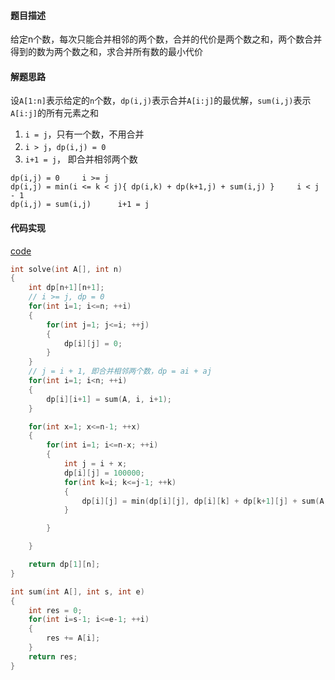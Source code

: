 #### 题目描述
给定n个数，每次只能合并相邻的两个数，合并的代价是两个数之和，两个数合并得到的数为两个数之和，求合并所有数的最小代价

#### 解题思路
设`A[1:n]`表示给定的`n`个数，`dp(i,j)`表示合并`A[i:j]`的最优解，`sum(i,j)`表示`A[i:j]`的所有元素之和  
1. `i = j`，只有一个数，不用合并
2. `i > j`，`dp(i,j) = 0`
3. `i+1 = j`，	即合并相邻两个数
```
dp(i,j) = 0		i >= j
dp(i,j) = min(i <= k < j){ dp(i,k) + dp(k+1,j) + sum(i,j) }		i < j - 1
dp(i,j) = sum(i,j)		i+1 = j
```

#### 代码实现

[code](/DynamicPrograming/merge_array.cpp)

```cpp
int solve(int A[], int n)
{
	int dp[n+1][n+1];
	// i >= j, dp = 0
	for(int i=1; i<=n; ++i)
	{
		for(int j=1; j<=i; ++j)
		{
			dp[i][j] = 0;
		}
	}
	// j = i + 1, 即合并相邻两个数，dp = ai + aj
	for(int i=1; i<n; ++i)
	{
		dp[i][i+1] = sum(A, i, i+1);
	}

	for(int x=1; x<=n-1; ++x)
	{
		for(int i=1; i<=n-x; ++i)
		{
			int j = i + x;
			dp[i][j] = 100000;
			for(int k=i; k<=j-1; ++k)
			{
				dp[i][j] = min(dp[i][j], dp[i][k] + dp[k+1][j] + sum(A, i, j));
			}

		}

	}

	return dp[1][n];
}
```
```cpp
int sum(int A[], int s, int e)
{
	int res = 0;
	for(int i=s-1; i<=e-1; ++i)
	{
		res += A[i];
	}
	return res;
}
```